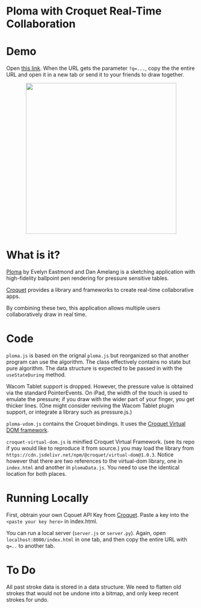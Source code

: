 # Ploma with Croquet Real-Time Collaboration

# Demo

Open [this link](http://croquet.io/ploma). When the URL gets the parameter `?q=...`, copy the the entire URL and open it in a new tab or send it to your friends to draw together.

<p align="center">
  <img src="https://gist.githubusercontent.com/yoshikiohshima/7ac8ed8f2465e03e10826ab0916b6802/raw/9ee59e47bded4801961c8d606cabc934be83fbd2/totoro.png" width="400"/>
</p>

# What is it?

[Ploma](https://github.com/evhan55/ploma) by Evelyn Eastmond and Dan Amelang is a sketching application with high-fidelity ballpoint pen rendering for pressure sensitive tables.

[Croquet](https://github.com/croquet) provides a library and frameworks to create real-time collaborative apps.

By combining these two, this application allows multiple users collaboratively draw in real time.

# Code

`ploma.js` is based on the orignal `ploma.js` but reorganized so that another program can use the algorithm. The class effectively contains no state but pure algorithm. The data structure is expected to be passed in with the `useStateDuring` method.

Wacom Tablet support is dropped. However, the pressure value is obtained via the standard PointerEvents. On iPad, the width of the touch is used to emulate the pressure; if you draw with the wider part of your finger, you get thicker lines. (One might consider reviving the Wacom Tablet plugin support, or integrate a library such as pressure.js.)

`ploma-vdom.js` contains the Croquet bindings. It uses the [Croquet Virtual DOM framework](https://github.com/croquet/virtual-dom).

`croquet-virtual-dom.js` is minified Croquet Virtual Framework. (see its repo if you would like to reproduce it from source.)  you may load the library from `https://cdn.jsdelivr.net/npm/@croquet/virtual-dom@1.0.3`. Notice however that there are two references to the virtual-dom library, one in `index.html` and another in `plomaData.js`. You need to use the identical location for both places.

# Running Locally

First, obtrain your own Cqouet API Key from [Croquet](https://croquet.io/keys). Paste a key into the `<paste your key here>` in index.html.

You can run a local server (`server.js` or `server.py`).  Again, open `localhost:8000/index.html` in one tab, and then copy the entire URL with `q=..` to another tab.


# To Do

All past stroke data is stored in a data structure. We need to flatten old strokes that would not be undone into a bitmap, and only keep recent strokes for undo.
